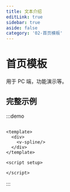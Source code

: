 ```yaml
---
title: 文本介绍
editLink: true
sidebar: true
aside: false
category: '02-首页模板'
---
```


# 首页模板

用于 PC 端，功能演示等。

## 完整示例

:::demo

```vue

<template>
  <div>
    <v-spline/>
  </div>
</template>

<script setup>

</script>
```

:::


